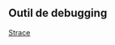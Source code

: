 ## Outil de debugging

[Strace](https://www.math-linux.com/linux/tutoriels-linux/article/strace-outil-de-depannage-linux-debugging)
